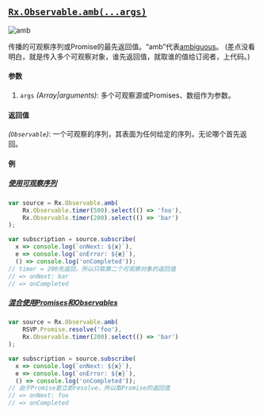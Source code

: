 ## [`Rx.Observable.amb(...args)`](https://github.com/Reactive-Extensions/RxJS/blob/master/src/core/linq/observable/amb.js)

![amb](http://reactivex.io/documentation/operators/images/amb.png)

<rx-marbles key="amb"></rx-marbles>

传播的可观察序列或Promise的最先返回值。“amb”代表[ambiguous](http://blogs.msdn.com/b/jeffva/archive/2009/11/18/amb-materialize-and-dematerialize.aspx)。
(差点没看明白，就是传入多个可观察对象，谁先返回值，就取谁的值给订阅者，上代码。)

#### 参数
1. `args` *(Array|arguments)*: 多个可观察源或Promises、数组作为参数。

#### 返回值
*(`Observable`)*: 一个可观察的序列，其表面为任何给定的序列，无论哪个首先返回。

#### 例


##### [使用可观察序列](http://jsbin.com/vanaci/3/edit?js,console)

```js
var source = Rx.Observable.amb(
    Rx.Observable.timer(500).select(() => 'foo'),
    Rx.Observable.timer(200).select(() => 'bar')
);

var subscription = source.subscribe(
  x => console.log(`onNext: ${x}`),
  e => console.log(`onError: ${e}`),
  () => console.log('onCompleted'));
// timer = 200先返回，所以只取第二个可观察对象的返回值
// => onNext: bar
// => onCompleted
```

##### [混合使用Promises和Observables](http://jsbin.com/bukag/2/edit?js,console)

```js
var source = Rx.Observable.amb(
    RSVP.Promise.resolve('foo'),
    Rx.Observable.timer(200).select(() => 'bar')
);

var subscription = source.subscribe(
  x => console.log(`onNext: ${x}`),
  e => console.log(`onError: ${e}`),
  () => console.log('onCompleted'));
// 由于Promise是立即resolve，所以取Promise的返回值
// => onNext: foo
// => onCompleted
```
